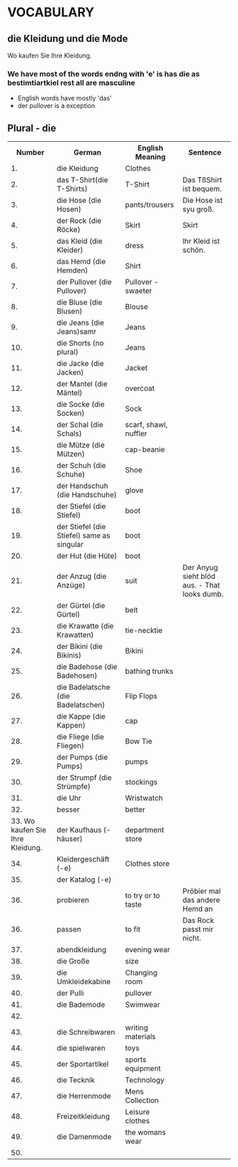  # VOCABULARY 

 ## die  Kleidung und die Mode
 Wo kaufen Sie Ihre Kleidung.
### We have most of the words endng with 'e' is has die as bestimtiartkiel rest all are masculine
- English words have mostly 'das'
- der pullover is a exception

## Plural - die

 <table>
<tr>
    <th>
        Number  
    </th>
    <th>
        German  
    </th>
    <th>
        English Meaning
    </th>
    <th>
        Sentence
    </th>
</tr>
<tr>
        <td> 1. </td>
        <td> die Kleidung </td>
        <td> Clothes </td>
 </tr>
  <tr>
        <td> 2. </td>
        <td> das T-Shirt(die T-Shirts)</td>
        <td> T-Shirt</td>
        <td>Das TßShirt ist bequem.</td>
 </tr>
  <tr>
        <td> 3. </td>
        <td> die Hose (die Hosen) </td>
        <td> pants/trousers </td>
        <td> Die Hose ist syu groß.</td>
 </tr>
  <tr>
        <td> 4. </td>
        <td> der Rock (die Röcke)</td>
        <td> Skirt</td>
        <td> Skirt</td>
 </tr>
 <tr>
        <td> 5. </td>
        <td> das Kleid (die Kleider) </td>
        <td>dress</td>
        <td>Ihr Kleid ist schön.</td>
 </tr>
  <tr>
        <td> 6. </td>
        <td> das Hemd (die Hemden) </td>
        <td> Shirt</td>
 </tr>
  <tr>
        <td> 7. </td>
        <td> der Pullover (die Pullover) </td>
        <td> Pullover - swaeter </td>
        <td>  </td>
 </tr>
   <tr>
        <td> 8. </td>
        <td> die Bluse (die Blusen) </td>
        <td> Blouse </td>
        <td>  </td>
 </tr>
    <tr>
        <td> 9. </td>
        <td> die Jeans (die Jeans)samr </td>
        <td> Jeans </td>
        <td>  </td>
 </tr>

 <tr>
        <td> 10. </td>
        <td> die Shorts (no plural) </td>
        <td> Jeans </td>
        <td>  </td>
 </tr>
  <tr>
        <td> 11. </td>
        <td> die Jacke (die Jacken) </td>
        <td> Jacket </td>
        <td>  </td>
 </tr>
  <tr>
        <td> 12. </td>
        <td> der Mantel (die Mäntel) </td>
        <td> overcoat </td>
        <td>  </td>
 </tr>
<tr>
        <td> 13. </td>
        <td> die Socke (die Socken)</td>
        <td> Sock </td>
        <td>  </td>
 </tr>
    <tr>
        <td> 14. </td>
        <td> der Schal (die Schals)</td>
        <td> scarf, shawl, nuffler </td>
        <td>  </td>
 </tr>
    <tr>
        <td> 15. </td>
        <td> die Mütze (die Mützen)</td>
        <td> cap-beanie </td>
        <td>  </td>
 </tr>
   <tr>
        <td> 16. </td>
        <td> der Schuh (die Schuhe)</td>
        <td> Shoe </td>
        <td>  </td>
 </tr>
 <tr>
        <td> 17. </td>
        <td> der Handschuh (die Handschuhe)</td>
        <td> glove </td>
        <td>  </td>
 </tr>
  <tr>
        <td> 18. </td>
        <td> der Stiefel (die Stiefel)</td>
        <td> boot </td>
        <td>  </td>
 </tr>
  <tr>
        <td> 19. </td>
        <td> der Stiefel (die Stiefel) same as singular</td>
        <td> boot </td>
        <td>  </td>
 </tr>
   <tr>
        <td> 20. </td>
        <td> der Hut (die Hüte)</td>
        <td> boot </td>
        <td>  </td>
 </tr>
  <tr>
        <td> 21. </td>
        <td> der Anzug (die Anzüge)</td>
        <td> suit </td>
        <td> Der Anyug sieht blöd aus.   - That looks dumb. </td>
 </tr>
  <tr>
        <td> 22. </td>
        <td> der Gürtel (die Gürtel)</td>
        <td> belt </td>
        <td>  </td>
 </tr>
 <tr>
        <td> 23. </td>
        <td> die Krawatte (die Krawatten)</td>
        <td> tie-necktie </td>
        <td>  </td>
 </tr>
 <tr>
        <td> 24. </td>
        <td> der Bikini (die Bikinis)</td>
        <td> Bikini </td>
        <td>  </td>
 </tr>
 <tr>
        <td> 25. </td>
        <td> die Badehose (die Badehosen)</td>
        <td> bathing trunks </td>
        <td>  </td>
 </tr>
 <tr>
        <td> 26. </td>
        <td> die Badelatsche (die Badelatschen)</td>
        <td> Flip Flops</td>
        <td>  </td>
 </tr>
 <tr>
        <td> 27. </td>
        <td> die Kappe (die Kappen)</td>
        <td> cap </td>
        <td>  </td>
 </tr>
  <tr>
        <td> 28. </td>
        <td> die Fliege (die Fliegen)</td>
        <td> Bow Tie </td>
        <td>  </td>
 </tr>
  <tr>
        <td> 29. </td>
        <td> der Pumps (die Pumps)</td>
        <td> pumps </td>
        <td>  </td>
 </tr>
  <tr>
        <td> 30. </td>
        <td> der Strumpf (die Strümpfe)</td>
        <td> stockings </td>
        <td>  </td>
 </tr>
  <tr>
        <td> 31. </td>
        <td> die Uhr </td>
        <td> Wristwatch </td>
        <td>  </td>
</tr>
 <tr>
        <td> 32. </td>
        <td> besser </td>
        <td> better </td>
        <td>  </td>
</tr>
 <tr>
        <td> 33. Wo kaufen Sie Ihre Kleidung.
 </td>
        <td> der Kaufhaus (-häuser) </td>
        <td> department store </td>
        <td>  </td>
</tr>
 <tr>
        <td> 34. </td>
        <td> Kleidergeschäft (-e)  </td>
        <td> Clothes store </td>
        <td>  </td>
</tr>
 <tr>
        <td> 35. </td>
        <td> der Katalog (-e) </td>
        <td>  </td>
        <td>  </td>
</tr>
 <tr>
        <td> 36. </td>
        <td>probieren</td>
        <td>to try or to taste</td>
        <td> Pröbier mal das andere Hemd an </td>
</tr>
<tr>
        <td> 36. </td>
        <td>passen</td>
        <td>to fit</td>
        <td> Das Rock passt mir nicht. </td>
</tr>
<tr>
        <td> 37. </td>
        <td>abendkleidung</td>
        <td>evening wear</td>
        <td> </td>
</tr>
<tr>
        <td> 38. </td>
        <td>die Große</td>
        <td>size</td>
        <td> </td>
</tr>
<tr>
        <td> 39. </td>
        <td>die Umkleidekabine</td>
        <td>Changing room</td>
        <td> </td>
</tr>
<tr>
        <td> 40. </td>
        <td>der Pulli</td>
        <td>pullover</td>
        <td> </td>
</tr>
<tr>
        <td> 41. </td>
        <td>die Bademode</td>
        <td>Swimwear</td>
        <td> </td>
</tr>
<tr>
        <td> 42. </td>
        <td></td>
        <td></td>
        <td> </td>
</tr>
<tr>
        <td> 43. </td>
        <td>die Schreibwaren</td>
        <td>writing materials</td>
        <td> </td>
</tr>
<tr>
        <td> 44. </td>
        <td>die spielwaren</td>
        <td>toys</td>
        <td> </td>
</tr>
<tr>
        <td> 45. </td>
        <td>der Sportartikel</td>
        <td>sports equipment</td>
        <td> </td>
</tr>
<tr>
        <td> 46. </td>
        <td>die Tecknik</td>
        <td>Technology</td>
        <td> </td>
</tr>
<tr>
        <td> 47. </td>
        <td>die Herrenmode</td>
        <td>Mens Collection</td>
        <td> </td>
</tr>
<tr>
        <td> 48. </td>
        <td>Freizeitkleidung</td>
        <td>Leisure clothes</td>
        <td> </td>
</tr>
<tr>
        <td> 49. </td>
        <td>die Damenmode</td>
        <td>the womans wear</td>
        <td> </td>
</tr>
<tr>
        <td> 50. </td>
        <td></td>
        <td></td>
        <td> </td>
</tr>

 </table>